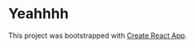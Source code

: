 # Yeahhhh

This project was bootstrapped with [Create React App](https://github.com/facebook/create-react-app).


